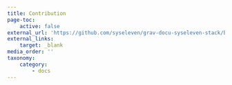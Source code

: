 ```yaml
---
title: Contribution
page-toc:
    active: false
external_url: 'https://github.com/syseleven/grav-docu-syseleven-stack/blob/master/README.md#contributions'
external_links:
    target: _blank
media_order: ''
taxonomy:
    category:
        - docs
---
```

